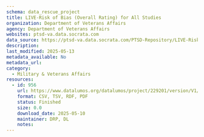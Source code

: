 ```yaml
---
schema: data_rescue_project 
title: LIVE-Risk of Bias (Overall Rating) for All Studies
organization: Department of Veterans Affairs
agency: Department of Veterans Affairs
websites: ptsd-va.data.socrata.com
data_source: https://ptsd-va.data.socrata.com/PTSD-Repository/LIVE-Risk-of-Bias-Overall-Rating-for-All-Studies/irmf-fh9r
description: 
last_modified: 2025-05-13
metadata_available: No
metadata_url: 
category:
  - Military & Veterans Affairs 
resources:
  - id: 956
    url: https://www.datalumos.org/datalumos/project/229201/version/V1/view
    format: CSV, TSV, RDF, PDF
    status: Finished
    size: 0.0
    download_date: 2025-05-10
    maintainer: DRP, DL
    notes: 
---
```

